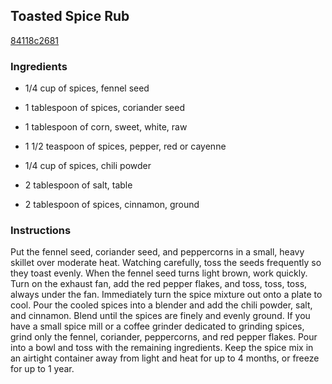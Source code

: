 ## Toasted Spice Rub

[84118c2681](http://www.cookstr.com/recipes/toasted-spice-rub)

### Ingredients

 - 1/4 cup of spices, fennel seed

 - 1 tablespoon of spices, coriander seed

 - 1 tablespoon of corn, sweet, white, raw

 - 1 1/2 teaspoon of spices, pepper, red or cayenne

 - 1/4 cup of spices, chili powder

 - 2 tablespoon of salt, table

 - 2 tablespoon of spices, cinnamon, ground

### Instructions

Put the fennel seed, coriander seed, and peppercorns in a small, heavy skillet over moderate heat. Watching carefully, toss the seeds frequently so they toast evenly. When the fennel seed turns light brown, work quickly. Turn on the exhaust fan, add the red pepper flakes, and toss, toss, toss, always under the fan. Immediately turn the spice mixture out onto a plate to cool. Pour the cooled spices into a blender and add the chili powder, salt, and cinnamon. Blend until the spices are finely and evenly ground. If you have a small spice mill or a coffee grinder dedicated to grinding spices, grind only the fennel, coriander, peppercorns, and red pepper flakes. Pour into a bowl and toss with the remaining ingredients. Keep the spice mix in an airtight container away from light and heat for up to 4 months, or freeze for up to 1 year.